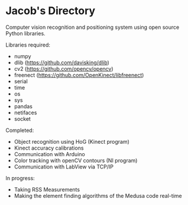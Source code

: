 # Jacob's Directory

Computer vision recognition and positioning system using open source Python libraries.

Libraries required:
  - numpy
  - dlib (https://github.com/davisking/dlib)
  - cv2 (https://github.com/opencv/opencv)
  - freenect (https://github.com/OpenKinect/libfreenect)
  - serial
  - time
  - os
  - sys
  - pandas
  - netifaces
  - socket
  
Completed:
  - Object recognition using HoG (Kinect program)
  - Kinect accuracy calibrations
  - Communication with Arduino
  - Color tracking with openCV contours (NI program)
  - Communication with LabView via TCP/IP
  

In progress:
  - Taking RSS Measurements
  - Making the element finding algorithms of the Medusa code real-time
